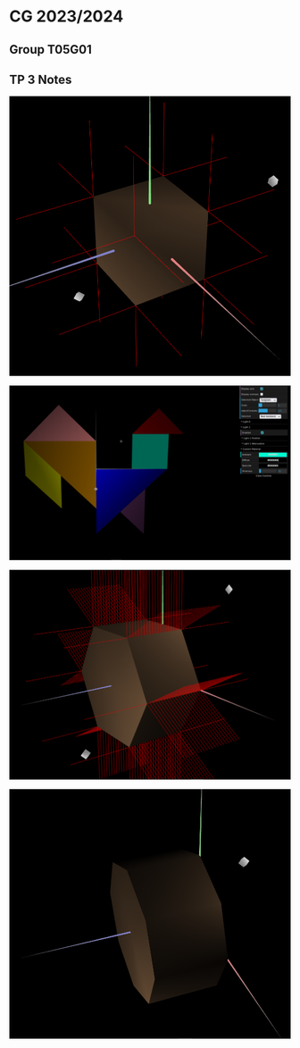 # CG 2023/2024

## Group T05G01

## TP 3 Notes

![Screenshot of the unit cube with a diffuse wood material](screenshots/cg-t05g01-tp3-1.png)

![Screenshot of the tangram with highly specular materials per piece](screenshots/cg-t05g01-tp3-2.png)

![Screenshot of the prism](screenshots/cg-t05g01-tp3-3.png)

![Screenshot of the cylinder](screenshots/cg-t05g01-tp3-4.png)
